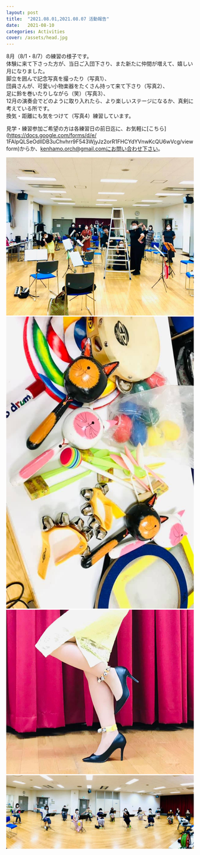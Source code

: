 ```yaml
---
layout: post
title:  "2021.08.01,2021.08.07 活動報告"
date:   2021-08-10 
categories: Activities
cover: /assets/head.jpg
---
```

8月（8/1・8/7）の練習の様子です。    
体験に来て下さった方が、当日ご入団下さり、また新たに仲間が増えて、嬉しい月になりました。  
脚立を囲んで記念写真を撮ったり（写真1）、  
団員さんが、可愛い小物楽器をたくさん持って来て下さり（写真2）、  
足に鈴を巻いたりしながら（笑）（写真3）、  
12月の演奏会でどのように取り入れたら、より楽しいステージになるか、真剣に考えている所です。  
換気・距離にも気をつけて（写真4）練習しています。  
  
見学・練習参加ご希望の方は各練習日の前日迄に、お気軽に[こちら](https://docs.google.com/forms/d/e/  1FAIpQLSeOdIlDB3uChvhrr9F543WjyJz2orR1FHCYdYVnwKcQU6wVcg/viewform)からか、kenhamo.orch@gmail.comにお問い合わせ下さい。  

<img border="0" src="/assets/20210807-1.jpg">  
<img border="0" src="/assets/20210807-2.jpg">  
<img border="0" src="/assets/20210807-3.jpg">  
<img border="0" src="/assets/20210807-4.jpg">  



